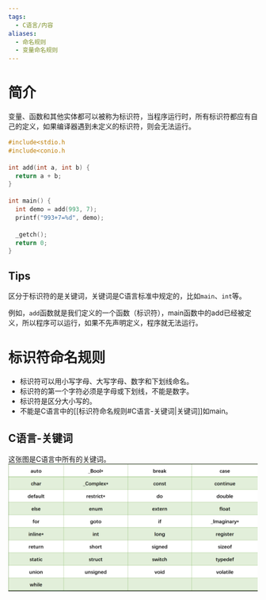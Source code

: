 ```yaml
---
tags:
  - C语言/内容
aliases:
  - 命名规则
  - 变量命名规则
---
```

# 简介
变量、函数和其他实体都可以被称为标识符，当程序运行时，所有标识符都应有自己的定义，如果编译器遇到未定义的标识符，则会无法运行。

  ```c
  #include<stdio.h
  #include<conio.h
  
  int add(int a, int b) {
  	return a + b;
  }
  
  int main() {
  	int demo = add(993, 7);
  	printf("993+7=%d", demo);
  
  	_getch();
  	return 0;
  }
  ```

## Tips
区分于标识符的是关键词，关键词是C语言标准中规定的，比如`main`、`int`等。

  例如，`add`函数就是我们定义的一个函数（标识符），main函数中的add已经被定义，所以程序可以运行，如果不先声明定义，程序就无法运行。

# 标识符命名规则

  -   标识符可以用小写字母、大写字母、数字和下划线命名。
  -   标识符的第一个字符必须是字母或下划线，不能是数字。
  -   标识符是区分大小写的。
  -   不能是C语言中的[[标识符命名规则#C语言-关键词|关键词]]如main。
## C语言-关键词

  这张图是C语言中所有的关键词。
  ![image-20230826211222290](C语言笔记/Files/C语言关键词.png)
